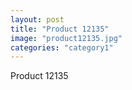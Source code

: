 ```yaml
---
layout: post
title: "Product 12135"
image: "product12135.jpg"
categories: "category1"
---
```

Product 12135
